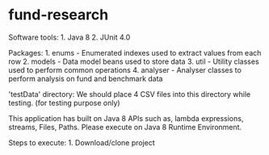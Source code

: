 # fund-research
Software tools:
    1. Java 8
    2. JUnit 4.0

Packages:
    1. enums - Enumerated indexes used to extract values from each row
    2. models - Data model beans used to store data
    3. util - Utility classes used to perform common operations
    4. analyser - Analyser classes to perform analysis on fund and benchmark data

'testData' directory: We should place 4 CSV files into this directory while testing. (for testing purpose only)

This application has built on Java 8 APIs such as, lambda expressions, streams, Files, Paths.
Please execute on Java 8 Runtime Environment.

Steps to execute:
    1. Download/clone project